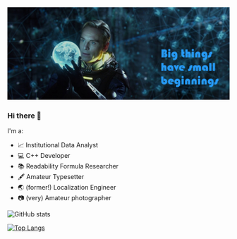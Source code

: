 <img src="prometheus.png" width="700" />

### Hi there 👋

I'm a:

- :chart_with_upwards_trend: Institutional Data Analyst
- :computer: C++ Developer
- :books: Readability Formula Researcher
- :fountain_pen: Amateur Typesetter
- :earth_asia: (former!) Localization Engineer
- :camera: (very) Amateur photographer

![GitHub stats](https://github-readme-stats.vercel.app/api?username=Blake-Madden&show_icons=true&theme=synthwave)

[![Top Langs](https://github-readme-stats.vercel.app/api/top-langs/?username=Blake-Madden&layout=compact)](https://github.com/Blake-Madden/github-readme-stats)

<!--
**Blake-Madden/Blake-Madden** is a ✨ _special_ ✨ repository because its `README.md` (this file) appears on your GitHub profile.

Here are some ideas to get you started:

- 🔭 I’m currently working on ...
- 🌱 I’m currently learning ...
- 👯 I’m looking to collaborate on ...
- 🤔 I’m looking for help with ...
- 💬 Ask me about ...
- 📫 How to reach me: ...
- 😄 Pronouns: ...
- ⚡ Fun fact: ...
-->
